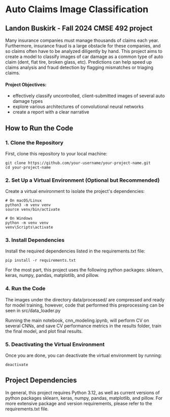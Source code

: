 # Auto Claims Image Classification
## Landon Buskirk - Fall 2024 CMSE 492 project

Many insurance companies must manage thousands of claims each year. Furthermore, insurance fraud is a large obstacle for these companies, and so claims often have to be analyzed diligently by hand. This project aims to create a model to classify images of car damage as a common type of auto claim (dent, flat tire, broken glass, etc). Predictions can help speed up claims analysis and fraud detection by flagging mismatches or triaging claims. 


#### Project Objectives:
- effectively classify uncontrolled, client-submitted images of several auto damage types
- explore various architectures of convolutional neural networks
- create a report with a clear narrative


## How to Run the Code

### 1. Clone the Repository
First, clone this repository to your local machine:

    git clone https://github.com/your-username/your-project-name.git
    cd your-project-name

### 2. Set Up a Virtual Environment (Optional but Recommended)
Create a virtual environment to isolate the project's dependencies:

    # On macOS/Linux
    python3 -m venv venv
    source venv/bin/activate

    # On Windows
    python -m venv venv
    venv\Scripts\activate

### 3. Install Dependencies

Install the required dependencies listed in the requirements.txt file:

    pip install -r requirements.txt

For the most part, this project uses the following python packages: sklearn, keras, numpy, pandas, matplotlib, and pillow.

### 4. Run the Code

The images under the directory data/processed/ are compressed and ready for model training, however, code that performed this preprocessing can be seen in src/data_loader.py


Running the main notebook, cnn_modeling.ipynb, will perform CV on several CNNs, and save CV performance metrics in the results folder, train the final model, and plot final results.


### 5. Deactivating the Virtual Environment

Once you are done, you can deactivate the virtual environment by running:

    deactivate


## Project Dependencies

In general, this project requires Python 3.12, as well as current versions of python packages sklearn, keras, numpy, pandas, matplotlib, and pillow. For more extensive package and version requirements, please refer to the requirements.txt file.